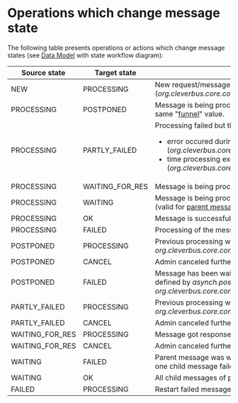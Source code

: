 # Operations which change message state

The following table presents operations or actions which change message states (see [Data Model](../Data-model) with state workflow diagram):

| Source state      | Target state      | Operation/action |
|-------------------|-------------------|------------------|
| NEW               | PROCESSING        | New request/message starts processing (*org.cleverbus.core.common.asynch.AsynchInMessageRoute*) |
| PROCESSING        | POSTPONED         | Message is being processed but there is conflict with another message with same "[funnel](../CleverBus-components/msg-funnel)" value. |
| PROCESSING        | PARTLY\_FAILED    | Processing failed but there are next tries to finish it. <ul><li>error occured during message processing (*org.cleverbus.core.common.asynch.AsynchMessageRoute*)</li><li>time processing exceeds limit for processing (*org.cleverbus.core.common.asynch.repair.RepairProcessingMsgRoute*)</li></ul> |
| PROCESSING        | WAITING\_FOR\_RES | Message is being processed and waits for response from external system. |
| PROCESSING        | WAITING           | Message is being processed and waits for response from external system (valid for [parent message](../CleverBus-components/asynch-child) only). |
| PROCESSING        | OK                | Message is successfully processed. |
| PROCESSING        | FAILED            | Processing of the message failed - there is no next try for processing. |
| POSTPONED         | PROCESSING        | Previous processing was postponed and started next try. *org.cleverbus.core.common.asynch.queue.PartlyFailedMessagesPoolRoute* |
| POSTPONED         | CANCEL            | Admin canceled further processing in [Admin GUI](../../User-guide/Admin-GUI) |
| POSTPONED         | FAILED            | Message has been waiting for starting processing more then interval defined by *asynch.postponedIntervalWhenFailed. org.cleverbus.core.common.asynch.queue.MessagePollExecutor* |
| PARTLY\_FAILED    | PROCESSING        | Previous processing was postponed and started next try. *org.cleverbus.core.common.asynch.queue.PartlyFailedMessagesPoolRoute* |
| PARTLY\_FAILED    | CANCEL            | Admin canceled further processing in [Admin GUI](../../User-guide/Admin-GUI) |
| WAITING\_FOR\_RES | PROCESSING        | Message got response from external system and continues in processing. |
| WAITING\_FOR\_RES | CANCEL            | Admin canceled further processing in [Admin GUI](../../User-guide/Admin-GUI) |
| WAITING           | FAILED            | Parent message was waiting for processing of child message but at least one child message failed. |
| WAITING           | OK                | All child messages of parent message finished successfully. |
| FAILED            | PROCESSING        | Restart failed message from [admin GUI](../../User-guide/Admin-GUI). |

